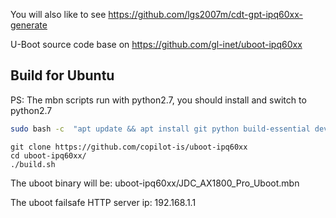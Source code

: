 You will also like to see https://github.com/lgs2007m/cdt-gpt-ipq60xx-generate

U-Boot source code base on https://github.com/gl-inet/uboot-ipq60xx

## Build for Ubuntu

PS: The mbn scripts run with python2.7, you should install and switch to python2.7

```bash
sudo bash -c  "apt update && apt install git python build-essential device-tree-compiler -y"
```

```
git clone https://github.com/copilot-is/uboot-ipq60xx
cd uboot-ipq60xx/
./build.sh
```

The uboot binary will be: uboot-ipq60xx/JDC_AX1800_Pro_Uboot.mbn

The uboot failsafe HTTP server ip: 192.168.1.1
